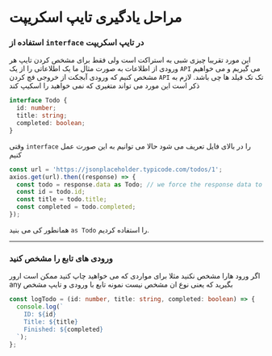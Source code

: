 # مراحل یادگیری تایپ اسکریپت

### استفاده از `interface` در تایپ اسکریپت

این مورد تقریبا چیزی شبی به استراکت است ولی فقط برای مشخص کردن تایپ هر ورودی از اطلاعات به صورت مثال ما یک اطلاعاتی را از یک `API` می گیریم و می خواهیم مشخص کنیم که ورودی آبجکت از خروجی فچ کردن `API` تک تک فیلد ها چی باشد. لازم به ذکر است این مورد می تواند متغیری که نمی خواهید را اسکیپ کند

```ts
interface Todo {
  id: number;
  title: string;
  completed: boolean;
}
```
وقتی `interface` را در بالای فایل تعریف می شود حالا می توانیم به این صورت عمل کنیم

```ts
const url = 'https://jsonplaceholder.typicode.com/todos/1';
axios.get(url).then((response) => {
  const todo = response.data as Todo; // we force the response data to be in interface structure
  const id = todo.id;
  const title = todo.title;
  const completed = todo.completed;
});
```
همانطور کی می بنید `as Todo` را استفاده کردیم.

---

### ورودی های تابع را مشخص کنید
اگر ورود هارا مشخص نکنید مثلا برای مواردی که می خواهید چاپ کنید ممکن است ارور any بگیرید که یعنی نوع ان مشخص نیست نمونه تابع با ورودی و تایپ مشخص
```ts
const logTodo = (id: number, title: string, completed: boolean) => {
  console.log(`
    ID: ${id}
    Title: ${title}
    Finished: ${completed}
  `);
};
```
